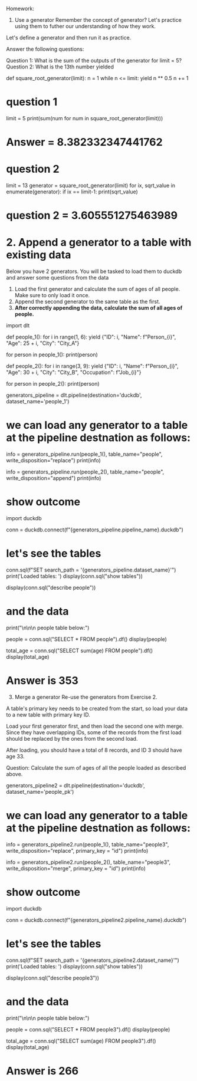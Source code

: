 Homework:

1. Use a generator
Remember the concept of generator? Let's practice using them to futher our understanding of how they work.

Let's define a generator and then run it as practice.

Answer the following questions:

Question 1: What is the sum of the outputs of the generator for limit = 5?
Question 2: What is the 13th number yielded


def square_root_generator(limit):
    n = 1
    while n <= limit:
        yield n ** 0.5
        n += 1

# question 1
limit = 5
print(sum(num for num in square_root_generator(limit)))
# Answer = 8.382332347441762


# question 2
limit = 13
generator = square_root_generator(limit)
for ix, sqrt_value in enumerate(generator):
    if ix == limit-1:
        print(sqrt_value)

#
# question 2 = 3.605551275463989



# 2. Append a generator to a table with existing data


Below you have 2 generators. You will be tasked to load them to duckdb and answer some questions from the data

1. Load the first generator and calculate the sum of ages of all people. Make sure to only load it once.
2. Append the second generator to the same table as the first.
3. **After correctly appending the data, calculate the sum of all ages of people.**


import dlt

def people_1():
    for i in range(1, 6):
        yield {"ID": i, "Name": f"Person_{i}", "Age": 25 + i, "City": "City_A"}


for person in people_1():
    print(person)

def people_2():
    for i in range(3, 9):
        yield {"ID": i, "Name": f"Person_{i}", "Age": 30 + i, "City": "City_B", "Occupation": f"Job_{i}"}


for person in people_2():
    print(person)

generators_pipeline = dlt.pipeline(destination='duckdb', dataset_name='people_1')

# we can load any generator to a table at the pipeline destnation as follows:
info = generators_pipeline.run(people_1(),
							   table_name="people",
							   write_disposition="replace")
print(info)

info = generators_pipeline.run(people_2(),
							   table_name="people",
							   write_disposition="append")
print(info)

# show outcome

import duckdb

conn = duckdb.connect(f"{generators_pipeline.pipeline_name}.duckdb")

# let's see the tables
conn.sql(f"SET search_path = '{generators_pipeline.dataset_name}'")
print('Loaded tables: ')
display(conn.sql("show tables"))

display(conn.sql("describe people"))

# and the data

print("\n\n\n people table below:")

people = conn.sql("SELECT * FROM people").df()
display(people)

total_age = conn.sql("SELECT sum(age) FROM people").df()
display(total_age)

# Answer is 353


3. Merge a generator
Re-use the generators from Exercise 2.

A table's primary key needs to be created from the start, so load your data to a new table with primary key ID.

Load your first generator first, and then load the second one with merge. Since they have overlapping IDs, some of the records from the first load should be replaced by the ones from the second load.

After loading, you should have a total of 8 records, and ID 3 should have age 33.

Question: Calculate the sum of ages of all the people loaded as described above.

generators_pipeline2 = dlt.pipeline(destination='duckdb', dataset_name='people_pk')

# we can load any generator to a table at the pipeline destnation as follows:
info = generators_pipeline2.run(people_1(),
							   table_name="people3",
							   write_disposition="replace",
                               primary_key = "id")
print(info)

info = generators_pipeline2.run(people_2(),
							   table_name="people3",
							   write_disposition="merge",
                               primary_key = "id")
print(info)

# show outcome

import duckdb

conn = duckdb.connect(f"{generators_pipeline2.pipeline_name}.duckdb")

# let's see the tables
conn.sql(f"SET search_path = '{generators_pipeline2.dataset_name}'")
print('Loaded tables: ')
display(conn.sql("show tables"))

display(conn.sql("describe people3"))

# and the data

print("\n\n\n people table below:")

people = conn.sql("SELECT * FROM people3").df()
display(people)

total_age = conn.sql("SELECT sum(age) FROM people3").df()
display(total_age)

# Answer is 266





